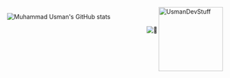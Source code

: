 <img align="right" width="150" src="https://count.getloli.com/get/@usmandevstuff?theme=rule34" alt="UsmanDevStuff" />

![Muhammad Usman's GitHub stats](https://github-readme-stats.vercel.app/api?username=UsmanDevStuff&show_icons=true&theme=transparent)

<img align="right" alt="🦑" src="https://user-images.githubusercontent.com/22963968/114021347-e3c48b80-9870-11eb-8bc8-998bf39b4d0d.png">

